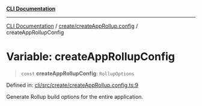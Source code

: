[**CLI Documentation**](../../../README.md)

***

[CLI Documentation](../../../README.md) / [create/createAppRollup.config](../README.md) / createAppRollupConfig

# Variable: createAppRollupConfig

> `const` **createAppRollupConfig**: `RollupOptions`

Defined in: [cli/src/create/createAppRollup.config.ts:9](https://github.com/stonemjs/cli/blob/f139573d7f6e29779d41fb031ed261bfcad59d09/src/create/createAppRollup.config.ts#L9)

Generate Rollup build options for the entire application.
